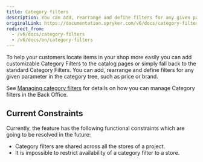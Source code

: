 ```yaml
---
title: Category filters
description: You can add, rearrange and define filters for any given parameter in the category tree, such as price or brand.
originalLink: https://documentation.spryker.com/v6/docs/category-filters
redirect_from:
  - /v6/docs/category-filters
  - /v6/docs/en/category-filters
---
```


To help your customers locate items in your shop more easily you can add customizable Category Filters to the catalog pages or simply fall back to the standard Category Filters. You can add, rearrange and define filters for any given parameter in the category tree, such as price or brand.

See [Managing category filters](https://documentation.spryker.com/docs/managing-category-filters) for details on how you can manage Category filters in the Back Office.

## Current Constraints

Currently, the feature has the following functional constraints which are going to be resolved in the future:

* Category filters are shared across all the stores of a project.
* It is impossible to restrict availability of a category filter to a store.

